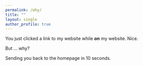 ```yaml
---
permalink: /why/
title: ""
layout: single
author_profile: true
---
```


<meta http-equiv="refresh" content="10;URL=https://blindmewithscience.github.io/">


You just clicked a link to my website while ***on*** my website. Nice.

But ... why?

Sending you back to the homepage in 10 seconds.
